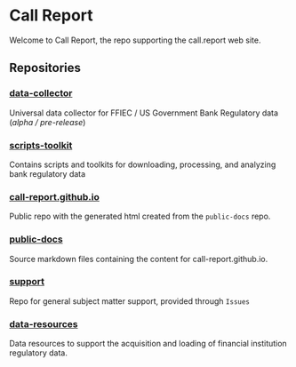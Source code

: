 # Call Report

Welcome to Call Report, the repo supporting the call.report web site.

## Repositories

### [data-collector](https://github.com/call-report/data-collector)

Universal data collector for FFIEC / US Government Bank Regulatory data (_alpha / pre-release_)

### [scripts-toolkit](https://github.com/call-report/scripts-toolkit)

Contains scripts and toolkits for downloading, processing, and analyzing bank regulatory data

### [call-report.github.io](https://github.com/call-report/call-report.github.io)

Public repo with the generated html created from the `public-docs` repo.

### [public-docs](https://github.com/call-report/public-docs)

Source markdown files containing the content for call-report.github.io.

### [support](https://github.com/call-report/support)

Repo for general subject matter support, provided through `Issues`

### [data-resources](https://github.com/call-report/data-resources)

Data resources to support the acquisition and loading of financial institution regulatory data.

